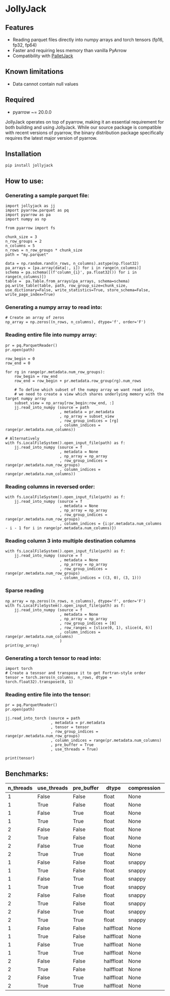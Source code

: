 # JollyJack

## Features

- Reading parquet files directly into numpy arrays and torch tensors (fp16, fp32, fp64)
- Faster and requiring less memory than vanilla PyArrow
- Compatibility with [PalletJack](https://github.com/marcin-krystianc/PalletJack)

## Known limitations

- Data cannot contain null values

## Required

- pyarrow  ~= 20.0.0
 
JollyJack operates on top of pyarrow, making it an essential requirement for both building and using JollyJack. While our source package is compatible with recent versions of pyarrow, the binary distribution package specifically requires the latest major version of pyarrow.

##  Installation

```
pip install jollyjack
```

## How to use:

### Generating a sample parquet file:
```
import jollyjack as jj
import pyarrow.parquet as pq
import pyarrow as pa
import numpy as np

from pyarrow import fs

chunk_size = 3
n_row_groups = 2
n_columns = 5
n_rows = n_row_groups * chunk_size
path = "my.parquet"

data = np.random.rand(n_rows, n_columns).astype(np.float32)
pa_arrays = [pa.array(data[:, i]) for i in range(n_columns)]
schema = pa.schema([(f'column_{i}', pa.float32()) for i in range(n_columns)])
table =  pa.Table.from_arrays(pa_arrays, schema=schema)
pq.write_table(table, path, row_group_size=chunk_size, use_dictionary=False, write_statistics=True, store_schema=False, write_page_index=True)
```

### Generating a numpy array to read into:
```
# Create an array of zeros
np_array = np.zeros((n_rows, n_columns), dtype='f', order='F')
```

### Reading entire file into numpy array:
```
pr = pq.ParquetReader()
pr.open(path)

row_begin = 0
row_end = 0

for rg in range(pr.metadata.num_row_groups):
    row_begin = row_end
    row_end = row_begin + pr.metadata.row_group(rg).num_rows

    # To define which subset of the numpy array we want read into,
    # we need to create a view which shares underlying memory with the target numpy array
    subset_view = np_array[row_begin:row_end, :] 
    jj.read_into_numpy (source = path
                        , metadata = pr.metadata
                        , np_array = subset_view
                        , row_group_indices = [rg]
                        , column_indices = range(pr.metadata.num_columns))

# Alternatively
with fs.LocalFileSystem().open_input_file(path) as f:
    jj.read_into_numpy (source = f
                        , metadata = None
                        , np_array = np_array
                        , row_group_indices = range(pr.metadata.num_row_groups)
                        , column_indices = range(pr.metadata.num_columns))
```

### Reading columns in reversed order:
```
with fs.LocalFileSystem().open_input_file(path) as f:
    jj.read_into_numpy (source = f
                        , metadata = None
                        , np_array = np_array
                        , row_group_indices = range(pr.metadata.num_row_groups)
                        , column_indices = {i:pr.metadata.num_columns - i - 1 for i in range(pr.metadata.num_columns)})
```

### Reading column 3 into multiple destination columns
```
with fs.LocalFileSystem().open_input_file(path) as f:
    jj.read_into_numpy (source = f
                        , metadata = None
                        , np_array = np_array
                        , row_group_indices = range(pr.metadata.num_row_groups)
                        , column_indices = ((3, 0), (3, 1)))
```

### Sparse reading
```
np_array = np.zeros((n_rows, n_columns), dtype='f', order='F')
with fs.LocalFileSystem().open_input_file(path) as f:
    jj.read_into_numpy (source = f
                        , metadata = None
                        , np_array = np_array
                        , row_group_indices = [0]
                        , row_ranges = [slice(0, 1), slice(4, 6)]
                        , column_indices = range(pr.metadata.num_columns)
						)
print(np_array)
```

### Generating a torch tensor to read into:
```
import torch
# Create a tesnsor and transpose it to get Fortran-style order
tensor = torch.zeros(n_columns, n_rows, dtype = torch.float32).transpose(0, 1)
```

### Reading entire file into the tensor:
```
pr = pq.ParquetReader()
pr.open(path)

jj.read_into_torch (source = path
                    , metadata = pr.metadata
                    , tensor = tensor
                    , row_group_indices = range(pr.metadata.num_row_groups)
                    , column_indices = range(pr.metadata.num_columns)
                    , pre_buffer = True
                    , use_threads = True)

print(tensor)
```

## Benchmarks:

| n_threads | use_threads | pre_buffer | dtype     | compression | PyArrow   | JollyJack |
|-----------|-------------|------------|-----------|-------------|-----------|-----------|
| 1         | False       | False      | float     | None        | **6.79s** | **3.55s** |
| 1         | True        | False      | float     | None        | **5.17s** | **2.32s** |
| 1         | False       | True       | float     | None        | **5.54s** | **2.76s** |
| 1         | True        | True       | float     | None        | **3.98s** | **2.66s** |
| 2         | False       | False      | float     | None        | **4.63s** | **2.33s** |
| 2         | True        | False      | float     | None        | **3.89s** | **2.36s** |
| 2         | False       | True       | float     | None        | **4.19s** | **2.61s** |
| 2         | True        | True       | float     | None        | **3.36s** | **2.39s** |
| 1         | False       | False      | float     | snappy      | **7.00s** | **3.56s** |
| 1         | True        | False      | float     | snappy      | **5.21s** | **2.23s** |
| 1         | False       | True       | float     | snappy      | **5.22s** | **3.30s** |
| 1         | True        | True       | float     | snappy      | **3.73s** | **2.84s** |
| 2         | False       | False      | float     | snappy      | **4.43s** | **2.49s** |
| 2         | True        | False      | float     | snappy      | **3.40s** | **2.42s** |
| 2         | False       | True       | float     | snappy      | **4.07s** | **2.63s** |
| 2         | True        | True       | float     | snappy      | **3.14s** | **2.55s** |
| 1         | False       | False      | halffloat | None        | **7.21s** | **1.23s** |
| 1         | True        | False      | halffloat | None        | **3.53s** | **0.71s** |
| 1         | False       | True       | halffloat | None        | **7.43s** | **1.96s** |
| 1         | True        | True       | halffloat | None        | **4.04s** | **1.52s** |
| 2         | False       | False      | halffloat | None        | **3.84s** | **0.64s** |
| 2         | True        | False      | halffloat | None        | **3.11s** | **0.57s** |
| 2         | False       | True       | halffloat | None        | **4.07s** | **1.17s** |
| 2         | True        | True       | halffloat | None        | **3.39s** | **1.14s** |
